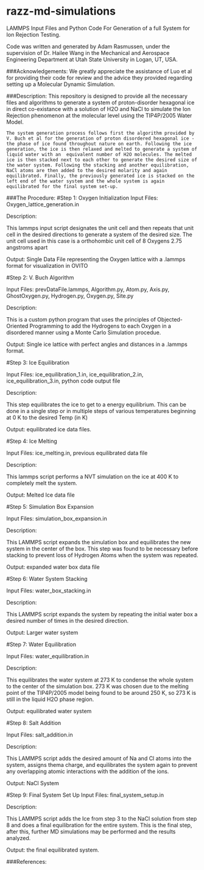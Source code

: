 # razz-md-simulations
LAMMPS Input Files and Python Code For Generation of a full System for Ion Rejection Testing. 

Code was written and generated by Adam Rasmussen, under the supervision of Dr. Hailee Wang in the Mechanical and Aerospace Engineering Department at Utah State University in Logan, UT, USA. 

###Acknowledgements:
	We greatly appreciate the assistance of Luo et al for providing their code for review and the advice they provided regarding setting up a Molecular Dynamic Simulation. 

###Description:
	This repository is designed to provide all the necessary files and algorithms to generate a system of proton-disorder hexagonal ice in direct co-existance with a solution of H2O and NaCl to simulate the Ion Rejection phenomenon at the molecular level using the TIP4P/2005 Water Model. 

	The system generation process follows first the algorithm provided by V. Buch et al for the generation of proton disordered hexagonal ice - the phase of ice found throughout nature on earth. Following the ice generation, the ice is then relaxed and melted to generate a system of liquid water with an  equivalent number of H2O molecules. The melted ice is then stacked next to each other to generate the desired size of the water system. Following the stacking and another equilibration, NaCl atoms are then added to the desired molarity and again equilibrated. Finally, the previously generated ice is stacked on the left end of the water system and the whole system is again equilibrated for the final system set-up. 

###The Procedure:
#Step 1: Oxygen Initialization
Input Files: Oxygen_lattice_generation.in

Description: 

This lammps input script designates the unit cell and then repeats that unit cell in the desired directions to generate a system of the desired size. The unit cell used in this case is a orthohombic unit cell of 8 Oxygens 2.75 angstroms apart

Output: Single Data File representing the Oxygen lattice with a .lammps format for visualization in OVITO 

#Step 2: V. Buch Algorithm

Input Files: prevDataFile.lammps, Algorithm.py, Atom.py, Axis.py, GhostOxygen.py, Hydrogen.py, Oxygen.py, Site.py
	
Description: 

This is a custom python program that uses the principles of Objected-Oriented Programming to add the Hydrogens to each Oxygen in a disordered manner using a Monte Carlo Simulation procedue.

Output: Single ice lattice with perfect angles and distances in a .lammps format.

#Step 3: Ice Equilibration

Input Files: ice_equilibration_1.in, ice_equilibration_2.in, ice_equilibration_3.in, python code output file
	
Description: 

This step equilibrates the ice to get to a energy equilibrium. This can be done in a single step or in multiple steps of various temperatures beginning at 0 K to the desired Temp (in K)

Output: equilibrated ice data files. 

#Step 4: Ice Melting

Input Files: ice_melting.in, previous equilibrated data file

Description: 

This lammps script performs a NVT simulation on the ice at 400 K to completely melt the system.

Output: Melted Ice data file

#Step 5: Simulation Box Expansion

Input Files: simulation_box_expansion.in

Description: 

This LAMMPS script expands the simulation box and equilibrates the new system in the center of the box. This step was found to be necessary before stacking to prevent loss of Hydrogen Atoms when the system was repeated. 

Output: expanded water box data file

#Step 6: Water System Stacking
	
Input Files: water_box_stacking.in

Description: 

This LAMMPS script expands the system by repeating the initial water box a desired number of times in the desired direction. 

Output: Larger water system

#Step 7: Water Equilibration

Input Files: water_equilibration.in

Description: 

This equilibrates the water system at 273 K to condense the whole system to the center of the simulation box. 273 K was chosen due to the melting point of the TIP4P/2005 model being found to be around 250 K, so 273 K is still in the liquid H2O phase region. 

Output: equilibrated water system

#Step 8: Salt Addition

Input Files: salt_addition.in

Description: 

This LAMMPS script adds the desired amount of Na and Cl atoms into the system, assigns thema charge, and equilibrates the system again to prevent any overlapping atomic interactions with the addition of the ions.

Output: NaCl System

#Step 9: Final System Set Up
Input Files: final_system_setup.in

Description: 

This LAMMPS script adds the Ice from step 3 to the NaCl solution from step 8 and does a final equilibration for the entire system. This is the final step, after this, further MD simulations may be performed and the results analyzed. 

Output: the final equilibrated system.


###References:

